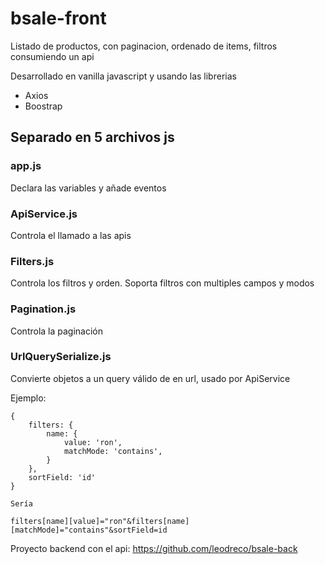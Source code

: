 # bsale-front

Listado de productos, con paginacion, ordenado de items, filtros consumiendo un api

Desarrollado en vanilla javascript  y usando las librerias
- Axios
- Boostrap

## Separado en 5 archivos js

### app.js
Declara las variables y añade eventos

### ApiService.js
Controla el llamado a las apis

### Filters.js
Controla los filtros y orden. Soporta filtros con multiples campos y modos

### Pagination.js
Controla la paginación

### UrlQuerySerialize.js
Convierte objetos a un query válido de en url, usado por ApiService

Ejemplo:

```
{
    filters: {
        name: {
            value: 'ron',
            matchMode: 'contains',
        }
    },
    sortField: 'id'
}

Sería

filters[name][value]="ron"&filters[name][matchMode]="contains"&sortField=id
```

Proyecto backend con el api: https://github.com/leodreco/bsale-back
